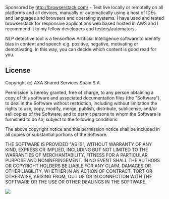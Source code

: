 Sponsored by http://browserstack.com/ - Test live locally or remotelly on all platforms and all devices, manually or automatically using a host of IDEs and languages and browsers and operating systems.  I have used and tested browserstack for responsive applications web based hosted in AWS and I recommend it to my fellow developers and testers/automators.

NLP detective tool is a tensorflow Artificial Intelligence software to identify bias in content and speech e.g. positive, negative, motivating or demotivating.  In this way, you can decide which content is good read for you.

## License

Copyright (c) AXA Shared Services Spain S.A.

Permission is hereby granted, free of charge, to any person obtaining
a copy of this software and associated documentation files (the
"Software"), to deal in the Software without restriction, including
without limitation the rights to use, copy, modify, merge, publish,
distribute, sublicense, and/or sell copies of the Software, and to
permit persons to whom the Software is furnished to do so, subject to
the following conditions:

The above copyright notice and this permission notice shall be
included in all copies or substantial portions of the Software.

THE SOFTWARE IS PROVIDED "AS IS", WITHOUT WARRANTY OF ANY KIND,
EXPRESS OR IMPLIED, INCLUDING BUT NOT LIMITED TO THE WARRANTIES OF
MERCHANTABILITY, FITNESS FOR A PARTICULAR PURPOSE AND
NONINFRINGEMENT. IN NO EVENT SHALL THE AUTHORS OR COPYRIGHT HOLDERS BE
LIABLE FOR ANY CLAIM, DAMAGES OR OTHER LIABILITY, WHETHER IN AN ACTION
OF CONTRACT, TORT OR OTHERWISE, ARISING FROM, OUT OF OR IN CONNECTION
WITH THE SOFTWARE OR THE USE OR OTHER DEALINGS IN THE SOFTWARE.

<img src="https://p14.zdusercontent.com/attachment/1015988/A0YsvjnPbqBiMMWhpwnq91ALD?token=eyJhbGciOiJkaXIiLCJlbmMiOiJBMTI4Q0JDLUhTMjU2In0..W7CLK4jEMnAPt58_QxIJ3A.a4ThDDFsxxjFPolrA7LNXI-5-dtk_142eI2IwJ6l04us_2HHXVVe0FG01jFG9hnr5gK8GFNeZfWMhJaKdepZkHHjI51kF-ESzT7Aw-zhTs8mLaFm5omEOm4c5E9jdcL-8qTJDfuyK2EL76qNqEAMR6e72WONnAVIh9e9nbh5heDzRyY5fGPWhYblylRyZKu0oCINyj5kGmPsEEhOdYbhN2tt_--_myPFmn2fbprqzRVq-0QrBtnV0-mHk9KVnPaJagkmqU3jKpfR3W89hqdXJv8NQ3KKwFhICORFeZh0NHE.WBnjivALZRBAYcXzP4cwBw"/>
